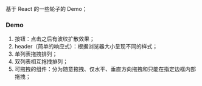 基于 React 的一些轮子的 Demo；

### Demo

1.  按钮：点击之后有波纹扩散效果；
2.  header（简单的响应式）：根据浏览器大小呈现不同的样式；
3.  单列表拖拽排列；
4.  双列表相互拖拽排列；
5.  可拖拽的组件：分为随意拖拽、仅水平、垂直方向拖拽和只能在指定边框内部拖拽；
